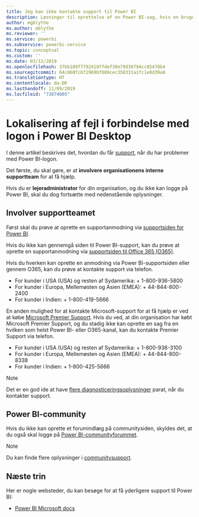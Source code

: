 ```yaml
---
title: Jeg kan ikke kontakte support til Power BI
description: Løsninger til oprettelse af en Power BI-sag, hvis en bruger ikke kan logge på
author: mgblythe
ms.author: mblythe
ms.reviewer: ''
ms.service: powerbi
ms.subservice: powerbi-service
ms.topic: conceptual
ms.custom: ''
ms.date: 03/12/2019
ms.openlocfilehash: 37bb189f7792410ffdef30e79d36f94cc85478b4
ms.sourcegitcommit: 64c860fcbf2969bf089cec358331a1fc1e0d39a8
ms.translationtype: HT
ms.contentlocale: da-DK
ms.lasthandoff: 11/09/2019
ms.locfileid: "73874605"
---
```

# <a name="troubleshooting-sign-in-issues-for-power-bi"></a>Lokalisering af fejl i forbindelse med logon i Power BI Desktop

I denne artikel beskrives det, hvordan du får [support](https://powerbi.microsoft.com/support/), når du har problemer med Power BI-logon.

Det første, du skal gøre, er at **involvere organisationens interne supportteam** for at få hjælp.

Hvis du er **lejeradministrator** for din organisation, og du ikke kan logge på Power BI, skal du dog fortsætte med nedenstående oplysninger.

## <a name="engage-the-support-team"></a>Involver supportteamet

Først skal du prøve at oprette en supportanmodning via [supportsiden for Power BI](https://powerbi.microsoft.com/support/).

Hvis du ikke kan gennemgå siden til Power BI-support, kan du prøve at oprette en supportanmodning via [supportsiden til Office 365 (O365)](https://support.office.com/home/contact).

Hvis du hverken kan oprette en anmodning via Power BI-supportsiden eller gennem O365, kan du prøve at kontakte support via telefon.

* For kunder i USA (USA) og resten af Sydamerika: + 1-800-936-5800
* For kunder i Europa, Mellemøsten og Asien (EMEA): + 44-844-800-2400
* For kunder i Indien: + 1-800-419-5666

En anden mulighed for at kontakte Microsoft-support for at få hjælp er ved at købe [Microsoft Premier Support](https://support.microsoft.com/premier). Hvis du ved, at din organisation har købt Microsoft Premier Support, og du stadig ikke kan oprette en sag fra en hvilken som helst Power BI- eller O365-kanal, kan du kontakte Premier Support via telefon.

* For kunder i USA (USA) og resten af Sydamerika: + 1-800-936-3100
* For kunder i Europa, Mellemøsten og Asien (EMEA): + 44-844-800-8338
* For kunder i Indien: + 1-800-425-5666

> [!Note]
> Det er en god ide at have [flere diagnosticeringsoplysninger](service-admin-capturing-additional-diagnostic-information-for-power-bi.md) parat, når du kontakter support.

## <a name="power-bi-community"></a>Power BI-community

Hvis du ikke kan oprette et forumindlæg på communitysiden, skyldes det, at du også skal logge på [Power BI-communityforummet](https://community.powerbi.com/).

> [!Note]
> Du kan finde flere oplysninger i [communitysupport](https://community.powerbi.com/t5/Community-Support/ct-p/PBI_CommunitySupport).

## <a name="next-steps"></a>Næste trin

Her er nogle websteder, du kan besøge for at få yderligere support til Power BI:

* [Power BI Microsoft docs](https://docs.microsoft.com/power-bi/)
